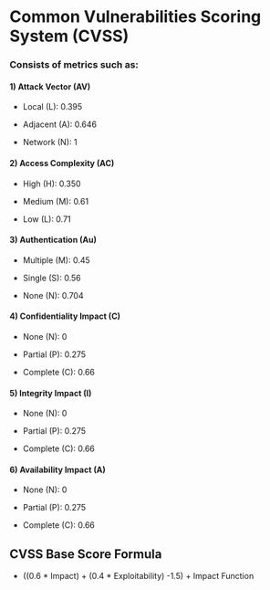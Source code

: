 # Common Vulnerabilities Scoring System (CVSS)

### Consists of metrics such as:

#### 1) Attack Vector (AV)

 - Local (L): 0.395

 - Adjacent (A): 0.646

 - Network (N): 1

#### 2) Access Complexity (AC)

 - High (H): 0.350

 - Medium (M): 0.61

 - Low (L): 0.71

#### 3) Authentication (Au)

 - Multiple (M): 0.45

 - Single (S): 0.56

 - None (N): 0.704

#### 4) Confidentiality Impact (C)

 - None (N): 0

 - Partial (P): 0.275

 - Complete (C): 0.66

#### 5) Integrity Impact (I)

 - None (N): 0

 - Partial (P): 0.275

 - Complete (C): 0.66

#### 6) Availability Impact (A)

 - None (N): 0

 - Partial (P): 0.275

 - Complete (C): 0.66

## CVSS Base Score Formula

 - ((0.6 * Impact) + (0.4 * Exploitability) -1.5) + Impact Function
